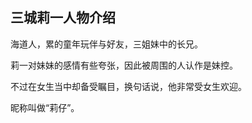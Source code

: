 ## 三城莉一人物介绍

海道人，累的童年玩伴与好友，三姐妹中的长兄。

莉一对妹妹的感情有些夸张，因此被周围的人认作是妹控。

不过在女生当中却备受瞩目，换句话说，他非常受女生欢迎。

昵称叫做“莉仔”。
